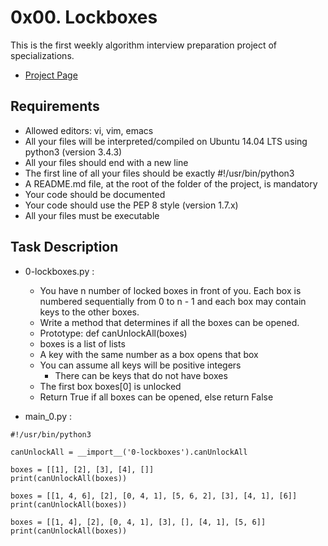 # 0x00. Lockboxes
This is the first weekly algorithm interview preparation project of specializations.
- [Project Page](https://intranet.hbtn.io/projects/498)

## Requirements
- Allowed editors: vi, vim, emacs
- All your files will be interpreted/compiled on Ubuntu 14.04 LTS using python3 (version 3.4.3)
- All your files should end with a new line
- The first line of all your files should be exactly #!/usr/bin/python3
- A README.md file, at the root of the folder of the project, is mandatory
- Your code should be documented
- Your code should use the PEP 8 style (version 1.7.x)
- All your files must be executable

## Task Description
- 0-lockboxes.py :
    - You have n number of locked boxes in front of you. Each box is numbered sequentially from 0 to n - 1 and each box may contain keys to the other boxes.
    - Write a method that determines if all the boxes can be opened.
    - Prototype: def canUnlockAll(boxes)
    - boxes is a list of lists
    - A key with the same number as a box opens that box
    - You can assume all keys will be positive integers
        - There can be keys that do not have boxes
    - The first box boxes[0] is unlocked
    - Return True if all boxes can be opened, else return False

- main_0.py :
```
#!/usr/bin/python3

canUnlockAll = __import__('0-lockboxes').canUnlockAll

boxes = [[1], [2], [3], [4], []]
print(canUnlockAll(boxes))

boxes = [[1, 4, 6], [2], [0, 4, 1], [5, 6, 2], [3], [4, 1], [6]]
print(canUnlockAll(boxes))

boxes = [[1, 4], [2], [0, 4, 1], [3], [], [4, 1], [5, 6]]
print(canUnlockAll(boxes))
```
